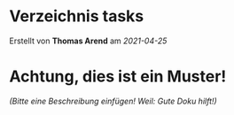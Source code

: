 # Verzeichnis tasks

Erstellt von **Thomas Arend** am *2021-04-25*

# Achtung, dies ist ein **Muster!**

*(Bitte eine Beschreibung einfügen! Weil: Gute Doku hilft!)*

